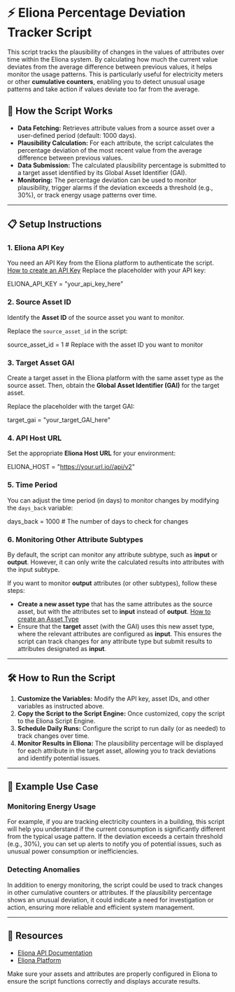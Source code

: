 # ⚡ Eliona Percentage Deviation Tracker Script

This script tracks the plausibility of changes in the values of attributes over time within the Eliona system. By calculating how much the current value deviates from the average difference between previous values, it helps monitor the usage patterns. This is particularly useful for electricity meters or other **cumulative counters**, enabling you to detect unusual usage patterns and take action if values deviate too far from the average.

## 📝 How the Script Works
- **Data Fetching:** Retrieves attribute values from a source asset over a user-defined period (default: 1000 days).
- **Plausibility Calculation:** For each attribute, the script calculates the percentage deviation of the most recent value from the average difference between previous values.
- **Data Submission:** The calculated plausibility percentage is submitted to a target asset identified by its Global Asset Identifier (GAI).
- **Monitoring:** The percentage deviation can be used to monitor plausibility, trigger alarms if the deviation exceeds a threshold (e.g., 30%), or track energy usage patterns over time.

---

## 📋 Setup Instructions

### 1. Eliona API Key

You need an API Key from the Eliona platform to authenticate the script. 
[How to create an API Key](https://doc.eliona.io/collection/dokumentation/einstellungen/api-schlussel#api-schlussel-erstellen)
Replace the placeholder with your API key:

ELIONA_API_KEY = "your_api_key_here"

### 2. Source Asset ID

Identify the **Asset ID** of the source asset you want to monitor.

Replace the `source_asset_id` in the script:

source_asset_id = 1  # Replace with the asset ID you want to monitor

### 3. Target Asset GAI

Create a target asset in the Eliona platform with the same asset type as the source asset. Then, obtain the **Global Asset Identifier (GAI)** for the target asset.

Replace the placeholder with the target GAI:

target_gai = "your_target_GAI_here"

### 4. API Host URL

Set the appropriate **Eliona Host URL** for your environment:

ELIONA_HOST = "https://your.url.io//api/v2"

### 5. Time Period

You can adjust the time period (in days) to monitor changes by modifying the `days_back` variable:

days_back = 1000  # The number of days to check for changes

### 6. Monitoring Other Attribute Subtypes
By default, the script can monitor any attribute subtype, such as **input** or **output**. However, it can only write the calculated results into attributes with the input subtype.

If you want to monitor **output** attributes (or other subtypes), follow these steps:

- **Create a new asset type** that has the same attributes as the source asset, but with the attributes set to **input** instead of **output**. [How to create an Asset Type](https://doc.eliona.io/collection/dokumentation/assets/asset-modellierung-templates-erstellen/ein-neues-template-erstellen)
- Ensure that the **target** asset (with the GAI) uses this new asset type, where the relevant attributes are configured as **input**.
This ensures the script can track changes for any attribute type but submit results to attributes designated as **input**.

---

## 🛠️ How to Run the Script

1. **Customize the Variables:** Modify the API key, asset IDs, and other variables as instructed above.
2. **Copy the Script to the Script Engine:** Once customized, copy the script to the Eliona Script Engine.
3. **Schedule Daily Runs:** Configure the script to run daily (or as needed) to track changes over time.
4. **Monitor Results in Eliona:** The plausibility percentage will be displayed for each attribute in the target asset, allowing you to track deviations and identify potential issues.

---

## 👀 Example Use Case

### Monitoring Energy Usage

For example, if you are tracking electricity counters in a building, this script will help you understand if the current consumption is significantly different from the typical usage pattern. If the deviation exceeds a certain threshold (e.g., 30%), you can set up alerts to notify you of potential issues, such as unusual power consumption or inefficiencies.

### Detecting Anomalies

In addition to energy monitoring, the script could be used to track changes in other cumulative counters or attributes. If the plausibility percentage shows an unusual deviation, it could indicate a need for investigation or action, ensuring more reliable and efficient system management.

---

## 🔗 Resources

- [Eliona API Documentation](https://doc.eliona.io/)
- [Eliona Platform](https://eliona.io)

Make sure your assets and attributes are properly configured in Eliona to ensure the script functions correctly and displays accurate results.
